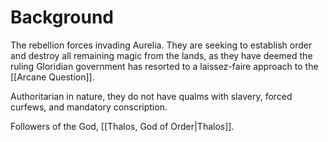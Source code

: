 # Background
The rebellion forces invading Aurelia. They are seeking to establish order and destroy all remaining magic from the lands, as they have deemed the ruling Gloridian government has resorted to a laissez-faire approach to the [[Arcane Question]].

Authoritarian in nature, they do not have qualms with slavery, forced curfews, and mandatory conscription.

Followers of the God, [[Thalos, God of Order|Thalos]].